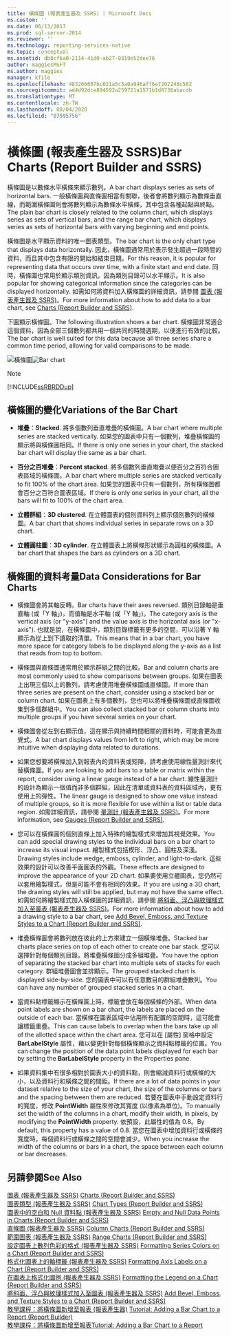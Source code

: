 ```yaml
---
title: 橫條圖 (報表產生器及 SSRS) | Microsoft Docs
ms.custom: ''
ms.date: 06/13/2017
ms.prod: sql-server-2014
ms.reviewer: ''
ms.technology: reporting-services-native
ms.topic: conceptual
ms.assetid: db0cf6a0-2114-41d0-ab27-0319e52dee76
author: maggiesMSFT
ms.author: maggies
manager: kfile
ms.openlocfilehash: 483266607bc021a5c5a0a946aff6e7202248c582
ms.sourcegitcommit: ad4d92dce894592a259721a1571b1d8736abacdb
ms.translationtype: MT
ms.contentlocale: zh-TW
ms.lasthandoff: 08/04/2020
ms.locfileid: "87595756"
---
```

# <a name="bar-charts-report-builder-and-ssrs"></a><span data-ttu-id="4e3d7-102">橫條圖 (報表產生器及 SSRS)</span><span class="sxs-lookup"><span data-stu-id="4e3d7-102">Bar Charts (Report Builder and SSRS)</span></span>
  <span data-ttu-id="4e3d7-103">橫條圖是以數條水平橫條來顯示數列。</span><span class="sxs-lookup"><span data-stu-id="4e3d7-103">A bar chart displays series as sets of horizontal bars.</span></span> <span data-ttu-id="4e3d7-104">一般橫條圖與直條圖相當有關聯，後者會將數列顯示為數條垂直線，而範圍橫條圖則會將數列顯示為數條水平橫條，其中包含各種起點與終點。</span><span class="sxs-lookup"><span data-stu-id="4e3d7-104">The plain bar chart is closely related to the column chart, which displays series as sets of vertical bars, and the range bar chart, which displays series as sets of horizontal bars with varying beginning and end points.</span></span>  
  
 <span data-ttu-id="4e3d7-105">橫條圖是水平顯示資料的唯一圖表類型。</span><span class="sxs-lookup"><span data-stu-id="4e3d7-105">The bar chart is the only chart type that displays data horizontally.</span></span> <span data-ttu-id="4e3d7-106">因此，橫條圖通常用於表示發生超過一段時間的資料，而且其中包含有限的開始和結束日期。</span><span class="sxs-lookup"><span data-stu-id="4e3d7-106">For this reason, it is popular for representing data that occurs over time, with a finite start and end date.</span></span> <span data-ttu-id="4e3d7-107">同時，橫條圖也常用於顯示類別資訊，因為類別目錄可以水平顯示。</span><span class="sxs-lookup"><span data-stu-id="4e3d7-107">It is also popular for showing categorical information since the categories can be displayed horizontally.</span></span> <span data-ttu-id="4e3d7-108">如需如何將資料加入橫條圖的詳細資訊，請參閱 [圖表 &#40;報表產生器及 SSRS&#41;](charts-report-builder-and-ssrs.md)。</span><span class="sxs-lookup"><span data-stu-id="4e3d7-108">For more information about how to add data to a bar chart, see [Charts &#40;Report Builder and SSRS&#41;](charts-report-builder-and-ssrs.md).</span></span>  
  
 <span data-ttu-id="4e3d7-109">下圖顯示橫條圖。</span><span class="sxs-lookup"><span data-stu-id="4e3d7-109">The following illustration shows a bar chart.</span></span> <span data-ttu-id="4e3d7-110">橫條圖非常適合這個資料，因為全部三個數列都共用一個共同的時間週期，以便進行有效的比較。</span><span class="sxs-lookup"><span data-stu-id="4e3d7-110">The bar chart is well suited for this data because all three series share a common time period, allowing for valid comparisons to be made.</span></span>  
  
 <span data-ttu-id="4e3d7-111">![橫條圖](../media/barchart.gif "長條圖")</span><span class="sxs-lookup"><span data-stu-id="4e3d7-111">![Bar chart](../media/barchart.gif "Bar chart")</span></span>  
  
> [!NOTE]  
>  [!INCLUDE[ssRBRDDup](../../includes/ssrbrddup-md.md)]  
  
## <a name="variations-of-the-bar-chart"></a><span data-ttu-id="4e3d7-112">橫條圖的變化</span><span class="sxs-lookup"><span data-stu-id="4e3d7-112">Variations of the Bar Chart</span></span>  
  
-   <span data-ttu-id="4e3d7-113">**堆疊**：</span><span class="sxs-lookup"><span data-stu-id="4e3d7-113">**Stacked**.</span></span> <span data-ttu-id="4e3d7-114">將多個數列垂直堆疊的橫條圖。</span><span class="sxs-lookup"><span data-stu-id="4e3d7-114">A bar chart where multiple series are stacked vertically.</span></span> <span data-ttu-id="4e3d7-115">如果您的圖表中只有一個數列，堆疊橫條圖的顯示將與橫條圖相同。</span><span class="sxs-lookup"><span data-stu-id="4e3d7-115">If there is only one series in your chart, the stacked bar chart will display the same as a bar chart.</span></span>  
  
-   <span data-ttu-id="4e3d7-116">**百分之百堆疊**：</span><span class="sxs-lookup"><span data-stu-id="4e3d7-116">**Percent stacked**.</span></span> <span data-ttu-id="4e3d7-117">將多個數列垂直堆疊以便百分之百符合圖表區域的橫條圖。</span><span class="sxs-lookup"><span data-stu-id="4e3d7-117">A bar chart where multiple series are stacked vertically to fit 100% of the chart area.</span></span> <span data-ttu-id="4e3d7-118">如果您的圖表中只有一個數列，所有橫條圖都會百分之百符合圖表區域。</span><span class="sxs-lookup"><span data-stu-id="4e3d7-118">If there is only one series in your chart, all the bars will fit to 100% of the chart area.</span></span>  
  
-   <span data-ttu-id="4e3d7-119">**立體群組**：</span><span class="sxs-lookup"><span data-stu-id="4e3d7-119">**3D clustered**.</span></span> <span data-ttu-id="4e3d7-120">在立體圖表的個別資料列上顯示個別數列的橫條圖。</span><span class="sxs-lookup"><span data-stu-id="4e3d7-120">A bar chart that shows individual series in separate rows on a 3D chart.</span></span>  
  
-   <span data-ttu-id="4e3d7-121">**立體圓柱圖**：</span><span class="sxs-lookup"><span data-stu-id="4e3d7-121">**3D cylinder**.</span></span> <span data-ttu-id="4e3d7-122">在立體圖表上將橫條形狀顯示為圓柱的橫條圖。</span><span class="sxs-lookup"><span data-stu-id="4e3d7-122">A bar chart that shapes the bars as cylinders on a 3D chart.</span></span>  
  
## <a name="data-considerations-for-bar-charts"></a><span data-ttu-id="4e3d7-123">橫條圖的資料考量</span><span class="sxs-lookup"><span data-stu-id="4e3d7-123">Data Considerations for Bar Charts</span></span>  
  
-   <span data-ttu-id="4e3d7-124">橫條圖會將其軸反轉。</span><span class="sxs-lookup"><span data-stu-id="4e3d7-124">Bar charts have their axes reversed.</span></span> <span data-ttu-id="4e3d7-125">類別目錄軸是垂直軸 (或「Y 軸」)，而值軸是水平軸 (或「Y 軸」)。</span><span class="sxs-lookup"><span data-stu-id="4e3d7-125">The category axis is the vertical axis (or "y-axis") and the value axis is the horizontal axis (or "x-axis").</span></span> <span data-ttu-id="4e3d7-126">也就是說，在橫條圖中，類別目錄標籤有更多的空間，可以沿著 Y 軸顯示為從上到下讀取的清單。</span><span class="sxs-lookup"><span data-stu-id="4e3d7-126">This means that in a bar chart, you have more space for category labels to be displayed along the y-axis as a list that reads from top to bottom.</span></span>  
  
-   <span data-ttu-id="4e3d7-127">橫條圖與直條圖通常用於顯示群組之間的比較。</span><span class="sxs-lookup"><span data-stu-id="4e3d7-127">Bar and column charts are most commonly used to show comparisons between groups.</span></span> <span data-ttu-id="4e3d7-128">如果在圖表上出現三個以上的數列，請考慮使用堆疊橫條圖或直條圖。</span><span class="sxs-lookup"><span data-stu-id="4e3d7-128">If more than three series are present on the chart, consider using a stacked bar or column chart.</span></span> <span data-ttu-id="4e3d7-129">如果在圖表上有多個數列，您也可以將堆疊橫條圖或直條圖收集到多個群組中。</span><span class="sxs-lookup"><span data-stu-id="4e3d7-129">You can also collect stacked bar or column charts into multiple groups if you have several series on your chart.</span></span>  
  
-   <span data-ttu-id="4e3d7-130">橫條圖會從左到右顯示值，這在顯示與持續時間相關的資料時，可能會更為直覺式。</span><span class="sxs-lookup"><span data-stu-id="4e3d7-130">A bar chart displays values from left to right, which may be more intuitive when displaying data related to durations.</span></span>  
  
-   <span data-ttu-id="4e3d7-131">如果您想要將橫條加入到報表內的資料表或矩陣，請考慮使用線性量測計來代替橫條圖。</span><span class="sxs-lookup"><span data-stu-id="4e3d7-131">If you are looking to add bars to a table or matrix within the report, consider using a linear gauge instead of a bar chart.</span></span> <span data-ttu-id="4e3d7-132">線性量測計的設計為顯示一個值而非多個群組，因此在清單或資料表的資料區域內，更有使用上的彈性。</span><span class="sxs-lookup"><span data-stu-id="4e3d7-132">The linear gauge is designed to show one value instead of multiple groups, so it is more flexible for use within a list or table data region.</span></span> <span data-ttu-id="4e3d7-133">如需詳細資訊，請參閱 [量測計 &#40;報表產生器及 SSRS&#41;](gauges-report-builder-and-ssrs.md)。</span><span class="sxs-lookup"><span data-stu-id="4e3d7-133">For more information, see [Gauges &#40;Report Builder and SSRS&#41;](gauges-report-builder-and-ssrs.md).</span></span>  
  
-   <span data-ttu-id="4e3d7-134">您可以在橫條圖的個別直條上加入特殊的繪製樣式來增加其視覺效果。</span><span class="sxs-lookup"><span data-stu-id="4e3d7-134">You can add special drawing styles to the individual bars on a bar chart to increase its visual impact.</span></span> <span data-ttu-id="4e3d7-135">繪製樣式包括楔形、浮凸、圓柱及深淺。</span><span class="sxs-lookup"><span data-stu-id="4e3d7-135">Drawing styles include wedge, emboss, cylinder, and light-to-dark.</span></span> <span data-ttu-id="4e3d7-136">這些效果的設計可以改善平面圖表的外觀。</span><span class="sxs-lookup"><span data-stu-id="4e3d7-136">These effects are designed to improve the appearance of your 2D chart.</span></span> <span data-ttu-id="4e3d7-137">如果要使用立體圖表，您仍然可以套用繪製樣式，但是可能不會有相同的效果。</span><span class="sxs-lookup"><span data-stu-id="4e3d7-137">If you are using a 3D chart, the drawing styles will still be applied, but may not have the same effect.</span></span> <span data-ttu-id="4e3d7-138">如需如何將繪製樣式加入橫條圖的詳細資訊，請參閱 [將斜面、浮凸與紋理樣式加入至圖表 &#40;報表產生器及 SSRS&#41;](chart-effects-add-bevel-emboss-or-texture-report-builder.md)。</span><span class="sxs-lookup"><span data-stu-id="4e3d7-138">For more information about how to add a drawing style to a bar chart, see [Add Bevel, Emboss, and Texture Styles to a Chart &#40;Report Builder and SSRS&#41;](chart-effects-add-bevel-emboss-or-texture-report-builder.md).</span></span>  
  
-   <span data-ttu-id="4e3d7-139">堆疊橫條圖會將數列放在彼此的上方來建立一個橫條堆疊。</span><span class="sxs-lookup"><span data-stu-id="4e3d7-139">Stacked bar charts place series on top of each other to create one bar stack.</span></span> <span data-ttu-id="4e3d7-140">您可以選擇針對每個類別目錄，將堆疊橫條圖分成多組堆疊。</span><span class="sxs-lookup"><span data-stu-id="4e3d7-140">You have the option of separating the stacked bar chart into multiple sets of stacks for each category.</span></span> <span data-ttu-id="4e3d7-141">群組堆疊圖會並排顯示。</span><span class="sxs-lookup"><span data-stu-id="4e3d7-141">The grouped stacked chart is displayed side-by-side.</span></span> <span data-ttu-id="4e3d7-142">您的圖表中可以有任意數目的群組堆疊數列。</span><span class="sxs-lookup"><span data-stu-id="4e3d7-142">You can have any number of grouped stacked series in a chart.</span></span>  
  
-   <span data-ttu-id="4e3d7-143">當資料點標籤顯示在橫條圖上時，標籤會放在每個橫條的外部。</span><span class="sxs-lookup"><span data-stu-id="4e3d7-143">When data point labels are shown on a bar chart, the labels are placed on the outside of each bar.</span></span> <span data-ttu-id="4e3d7-144">當橫條在圖表區域中佔用所有配置的空間時，這可能會讓標籤重疊。</span><span class="sxs-lookup"><span data-stu-id="4e3d7-144">This can cause labels to overlap when the bars take up all of the allotted space within the chart area.</span></span> <span data-ttu-id="4e3d7-145">您可以在 [屬性] 窗格中設定 **BarLabelStyle** 屬性，藉以變更針對每個橫條顯示之資料點標籤的位置。</span><span class="sxs-lookup"><span data-stu-id="4e3d7-145">You can change the position of the data point labels displayed for each bar by setting the **BarLabelStyle** property in the Properties pane.</span></span>  
  
-   <span data-ttu-id="4e3d7-146">如果資料集中有很多相對於圖表大小的資料點，則會縮減資料行或橫條的大小，以及資料行和橫條之間的間距。</span><span class="sxs-lookup"><span data-stu-id="4e3d7-146">If there are a lot of data points in your dataset relative to the size of your chart, the size of the columns or bars and the spacing between them are reduced.</span></span> <span data-ttu-id="4e3d7-147">若要在圖表中手動設定資料行的寬度，修改 **PointWidth** 屬性來修改其寬度 (以像素為單位)。</span><span class="sxs-lookup"><span data-stu-id="4e3d7-147">To manually set the width of the columns in a chart, modify their width, in pixels, by modifying the **PointWidth** property.</span></span> <span data-ttu-id="4e3d7-148">依預設，此屬性的值為 0.8。</span><span class="sxs-lookup"><span data-stu-id="4e3d7-148">By default, this property has a value of 0.8.</span></span> <span data-ttu-id="4e3d7-149">當您在圖表中增加資料行或橫條的寬度時，每個資料行或橫條之間的空間會減少。</span><span class="sxs-lookup"><span data-stu-id="4e3d7-149">When you increase the width of the columns or bars in a chart, the space between each column or bar decreases.</span></span>  
  
## <a name="see-also"></a><span data-ttu-id="4e3d7-150">另請參閱</span><span class="sxs-lookup"><span data-stu-id="4e3d7-150">See Also</span></span>  
 <span data-ttu-id="4e3d7-151">[圖表 &#40;報表產生器及 SSRS&#41;](charts-report-builder-and-ssrs.md) </span><span class="sxs-lookup"><span data-stu-id="4e3d7-151">[Charts &#40;Report Builder and SSRS&#41;](charts-report-builder-and-ssrs.md) </span></span>  
 <span data-ttu-id="4e3d7-152">[圖表類型 &#40;報表產生器及 SSRS&#41;](chart-types-report-builder-and-ssrs.md) </span><span class="sxs-lookup"><span data-stu-id="4e3d7-152">[Chart Types &#40;Report Builder and SSRS&#41;](chart-types-report-builder-and-ssrs.md) </span></span>  
 <span data-ttu-id="4e3d7-153">[圖表中的空白和 Null 資料點 &#40;報表產生器及 SSRS&#41;](empty-and-null-data-points-in-charts-report-builder-and-ssrs.md) </span><span class="sxs-lookup"><span data-stu-id="4e3d7-153">[Empty and Null Data Points in Charts &#40;Report Builder and SSRS&#41;](empty-and-null-data-points-in-charts-report-builder-and-ssrs.md) </span></span>  
 <span data-ttu-id="4e3d7-154">[直條圖 &#40;報表產生器及 SSRS&#41;](column-charts-report-builder-and-ssrs.md) </span><span class="sxs-lookup"><span data-stu-id="4e3d7-154">[Column Charts &#40;Report Builder and SSRS&#41;](column-charts-report-builder-and-ssrs.md) </span></span>  
 <span data-ttu-id="4e3d7-155">[範圍圖表 &#40;報表產生器及 SSRS&#41;](range-charts-report-builder-and-ssrs.md) </span><span class="sxs-lookup"><span data-stu-id="4e3d7-155">[Range Charts &#40;Report Builder and SSRS&#41;](range-charts-report-builder-and-ssrs.md) </span></span>  
 <span data-ttu-id="4e3d7-156">[設定圖表上數列色彩的格式 &#40;報表產生器及 SSRS&#41;](formatting-series-colors-on-a-chart-report-builder-and-ssrs.md) </span><span class="sxs-lookup"><span data-stu-id="4e3d7-156">[Formatting Series Colors on a Chart &#40;Report Builder and SSRS&#41;](formatting-series-colors-on-a-chart-report-builder-and-ssrs.md) </span></span>  
 <span data-ttu-id="4e3d7-157">[格式化圖表上的軸標籤 &#40;報表產生器及 SSRS&#41;](formatting-axis-labels-on-a-chart-report-builder-and-ssrs.md) </span><span class="sxs-lookup"><span data-stu-id="4e3d7-157">[Formatting Axis Labels on a Chart &#40;Report Builder and SSRS&#41;](formatting-axis-labels-on-a-chart-report-builder-and-ssrs.md) </span></span>  
 <span data-ttu-id="4e3d7-158">[在圖表上格式化圖例 &#40;報表產生器及 SSRS&#41;](chart-legend-formatting-report-builder.md) </span><span class="sxs-lookup"><span data-stu-id="4e3d7-158">[Formatting the Legend on a Chart &#40;Report Builder and SSRS&#41;](chart-legend-formatting-report-builder.md) </span></span>  
 <span data-ttu-id="4e3d7-159">[將斜面、浮凸與紋理樣式加入至圖表 &#40;報表產生器及 SSRS&#41;](chart-effects-add-bevel-emboss-or-texture-report-builder.md) </span><span class="sxs-lookup"><span data-stu-id="4e3d7-159">[Add Bevel, Emboss, and Texture Styles to a Chart &#40;Report Builder and SSRS&#41;](chart-effects-add-bevel-emboss-or-texture-report-builder.md) </span></span>  
 <span data-ttu-id="4e3d7-160">[教學課程：將橫條圖新增至報表 (報表產生器)](https://go.microsoft.com/fwlink/?LinkId=198052) </span><span class="sxs-lookup"><span data-stu-id="4e3d7-160">[Tutorial: Adding a Bar Chart to a Report (Report Builder)](https://go.microsoft.com/fwlink/?LinkId=198052) </span></span>  
 [<span data-ttu-id="4e3d7-161">教學課程：將橫條圖新增至報表</span><span class="sxs-lookup"><span data-stu-id="4e3d7-161">Tutorial: Adding a Bar Chart to a Report</span></span>](https://go.microsoft.com/fwlink/?LinkId=198042)  
  
  
